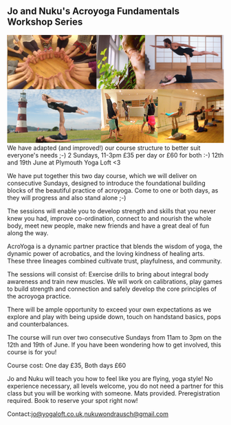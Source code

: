 ## Jo and Nuku's Acroyoga Fundamentals Workshop Series
![flyer for acroyoga workshop](https://raw.githubusercontent.com/YogaLoft/yogaloft-content/master/workshops/acroevent.jpg "Vinyasa Flow")
We have adapted (and improved!) our course structure to better suit everyone's needs ;-) 2 Sundays, 11-3pm £35 per day or £60 for both :-) 12th and 19th June at Plymouth Yoga Loft <3 

We have put together this two day course, which we will deliver on consecutive Sundays, designed to introduce the foundational building blocks of the beautiful practice of acroyoga. Come to one or both days, as they will progress and also stand alone ;-)

The sessions will enable you to develop strength and skills that you never knew you had, improve co-ordination, connect to and nourish the whole body, meet new people, make new friends and have a great deal of fun along the way. 

AcroYoga is a dynamic partner practice that blends the wisdom of yoga, the dynamic power of acrobatics, and the loving kindness of healing arts. These three lineages combined cultivate trust, playfulness, and community. 

The sessions will consist of:
Exercise drills to bring about integral body awareness and train new muscles. We will work on calibrations, play games to build strength and connection and safely develop the core principles of the acroyoga practice. 

There will be ample opportunity to exceed your own expectations as we explore and play with being upside down, touch on handstand basics, pops and counterbalances. 

The course will run over two consecutive Sundays from 11am to 3pm on the 12th and 19th of June. 
If you have been wondering how to get involved, this course is for you!

Course cost: One day £35, Both days £60

Jo and Nuku will teach you how to feel like you are flying, yoga style! No experience necessary, all levels welcome, you do not need a partner for this class but you will be working with someone. Mats provided. Preregistration required. Book to reserve your spot right now! 

Contact:jo@yogaloft.co.uk,nukuwondrausch@gmail.com
